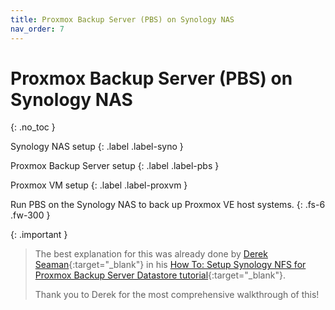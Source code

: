 ```yaml
---
title: Proxmox Backup Server (PBS) on Synology NAS
nav_order: 7
---
```


# <i class="fab fa-mixer" style="color: grey"></i>Proxmox Backup Server (PBS) on Synology NAS
{: .no_toc }

<i class="fas fa-server fa-rotate-90" style="color: black"></i> Synology NAS setup
{: .label .label-syno }

<i class="fab fa-mixer" style="color: black"></i> Proxmox Backup Server setup
{: .label .label-pbs }

<i class="fab fa-mixer" style="color: #D6762C"></i> Proxmox VM setup
{: .label .label-proxvm }

Run PBS on the Synology NAS to back up Proxmox VE host systems. 
{: .fs-6 .fw-300 }

{: .important }
> The best explanation for this was already done by [Derek Seaman](https://www.derekseaman.com){:target="_blank"} in his [How To: Setup Synology NFS for Proxmox Backup Server Datastore tutorial](https://www.derekseaman.com/2023/04/how-to-setup-synology-nfs-for-proxmox-backup-server-datastore.html){:target="_blank"}.
>
>Thank you to Derek for the most comprehensive walkthrough of this!